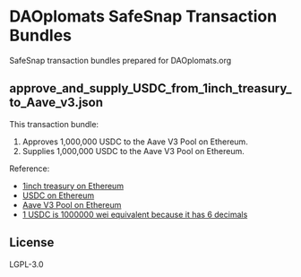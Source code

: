 # DAOplomats SafeSnap Transaction Bundles
SafeSnap transaction bundles prepared for DAOplomats.org

## approve_and_supply_USDC_from_1inch_treasury_to_Aave_v3.json
This transaction bundle:
1. Approves 1,000,000 USDC to the Aave V3 Pool on Ethereum.
2. Supplies 1,000,000 USDC to the Aave V3 Pool on Ethereum.

Reference:
* [1inch treasury on Ethereum](https://etherscan.io/address/0x7951c7ef839e26F63DA87a42C9a87986507f1c07)
* [USDC on Ethereum](https://etherscan.io/address/0xa0b86991c6218b36c1d19d4a2e9eb0ce3606eb48)
* [Aave V3 Pool on Ethereum](https://etherscan.io/address/0x87870Bca3F3fD6335C3F4ce8392D69350B4fA4E2)
* [1 USDC is 1000000 wei equivalent because it has 6 decimals](https://ethereum.stackexchange.com/a/127461)


## License
LGPL-3.0
